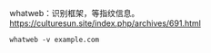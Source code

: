 whatweb：识别框架，等指纹信息。
<https://culturesun.site/index.php/archives/691.html>
```
whatweb -v example.com
```
